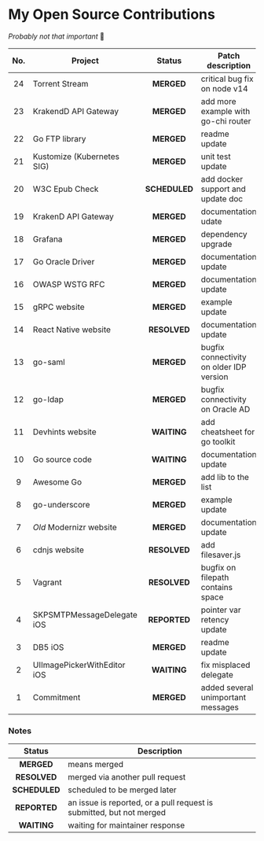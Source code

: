 # My Open Source Contributions

*Probably not that important* 🤷

| No. | Project | Status | Patch description | Pull request link |
| :-: | ------- | :----: | ----------- | :--: |
| 24 | Torrent Stream | **MERGED** | critical bug fix on node v14 | https://git.io/JIsIx |
| 23 | KrakendD API Gateway | **MERGED** | add more example with go-chi router | https://git.io/JJlfM |
| 22 | Go FTP library | **MERGED** | readme update | https://git.io/JJG8C |
| 21 | Kustomize (Kubernetes SIG) | **MERGED** | unit test update | https://git.io/JfIZI |
| 20 | W3C Epub Check | **SCHEDULED** | add docker support and update doc | https://git.io/JqktR |
| 19 | KrakenD API Gateway | **MERGED** | documentation udate | https://git.io/JfvEX |
| 18 | Grafana | **MERGED** | dependency upgrade | https://git.io/JfvE1 |
| 17 | Go Oracle Driver | **MERGED** | documentation update | https://git.io/JfvEM |
| 16 | OWASP WSTG RFC | **MERGED** | documentation update | https://git.io/JfvED |
| 15 | gRPC website | **MERGED** | example update | https://git.io/JfvEy |
| 14 | React Native website | **RESOLVED** | documentation update | https://git.io/JfvES |
| 13 | go-saml | **MERGED** | bugfix connectivity on older IDP version | https://git.io/JfvE9 |
| 12 | go-ldap | **MERGED** | bugfix connectivity on Oracle AD | https://git.io/JfvEH |
| 11 | Devhints website | **WAITING** | add cheatsheet for go toolkit | https://git.io/JfvE7 |
| 10 | Go source code | **WAITING** | documentation update | https://git.io/JfvE5 |
| 9 | Awesome Go | **MERGED** | add lib to the list | https://git.io/JfvEb |
| 8 | go-underscore | **MERGED** | example update | https://git.io/JJ7vr |
| 7 | *Old* Modernizr website | **MERGED** | documentation update | https://git.io/JfvEA |
| 6 | cdnjs website | **RESOLVED** | add filesaver.js | https://git.io/JfvEp |
| 5 | Vagrant | **RESOLVED** | bugfix on filepath contains space | https://git.io/Jfvue |
| 4 | SKPSMTPMessageDelegate iOS | **REPORTED** | pointer var retency update | https://git.io/JfvEj |
| 3 | DB5 iOS | **MERGED** | readme update | https://git.io/JJ7vV |
| 2 | UIImagePickerWithEditor iOS | **WAITING** | fix misplaced delegate | https://git.io/JJ7v2 |
| 1 | Commitment | **MERGED** | added several unimportant messages | https://git.io/JJ7vu |

### Notes


| Status | Description |
| :----: | ----------- |
| **MERGED** | means merged |
| **RESOLVED** | merged via another pull request |
| **SCHEDULED** | scheduled to be merged later |
| **REPORTED** | an issue is reported, or a pull request is submitted, but not merged |
| **WAITING** | waiting for maintainer response |
